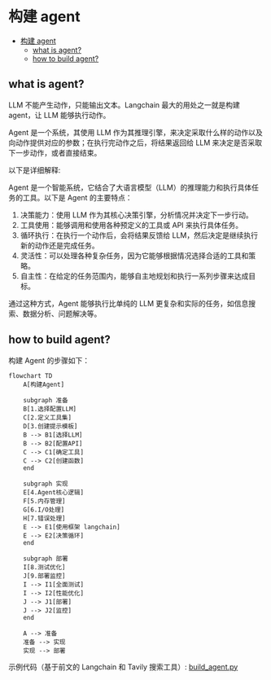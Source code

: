 # 构建 agent
- [构建 agent](#构建-agent)
  - [what is agent?](#what-is-agent)
  - [how to build agent?](#how-to-build-agent)

## what is agent?

LLM 不能产生动作，只能输出文本。Langchain 最大的用处之一就是构建 agent，让 LLM 能够执行动作。

Agent 是一个系统，其使用 LLM 作为其推理引擎，来决定采取什么样的动作以及向动作提供对应的参数；在执行完动作之后，将结果返回给 LLM 来决定是否采取下一步动作，或者直接结束。

以下是详细解释:

Agent 是一个智能系统，它结合了大语言模型（LLM）的推理能力和执行具体任务的工具。以下是 Agent 的主要特点：

1. 决策能力：使用 LLM 作为其核心决策引擎，分析情况并决定下一步行动。
2. 工具使用：能够调用和使用各种预定义的工具或 API 来执行具体任务。
3. 循环执行：在执行一个动作后，会将结果反馈给 LLM，然后决定是继续执行新的动作还是完成任务。
4. 灵活性：可以处理各种复杂任务，因为它能够根据情况选择合适的工具和策略。
5. 自主性：在给定的任务范围内，能够自主地规划和执行一系列步骤来达成目标。

通过这种方式，Agent 能够执行比单纯的 LLM 更复杂和实际的任务，如信息搜索、数据分析、问题解决等。

## how to build agent?

构建 Agent 的步骤如下：

```mermaid
flowchart TD
    A[构建Agent]
    
    subgraph 准备
    B[1.选择配置LLM]
    C[2.定义工具集]
    D[3.创建提示模板]
    B --> B1[选择LLM]
    B --> B2[配置API]
    C --> C1[确定工具]
    C --> C2[创建函数]
    end
    
    subgraph 实现
    E[4.Agent核心逻辑]
    F[5.内存管理]
    G[6.I/O处理]
    H[7.错误处理]
    E --> E1[使用框架 langchain]
    E --> E2[决策循环]
    end
    
    subgraph 部署
    I[8.测试优化]
    J[9.部署监控]
    I --> I1[全面测试]
    I --> I2[性能优化]
    J --> J1[部署]
    J --> J2[监控]
    end

    A --> 准备
    准备 --> 实现
    实现 --> 部署
```

示例代码（基于前文的 Langchain 和 Tavily 搜索工具）: [build_agent.py](https://github.com/ka1fe1/tutorial-langchain/tree/main/tutorial-app/4_build_agent.py)




